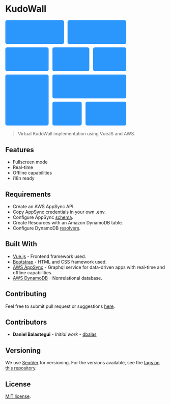# KudoWall

<img src="public/logo.svg" width="380"/>

> Virtual KudoWall implementation using VueJS and AWS.

## Features
* Fullscreen mode
* Real-time
* Offline capabilities
* i18n ready

## Requirements
* Create an AWS AppSync API.
* Copy AppSync credentials in your own .env.
* Configure AppSync [schema](https://github.com/dbalas/kudowall/blob/master/schema.graphql).
* Create Resources with an Amazon DynamoDB table.
* Configure DynamoDB [resolvers](https://github.com/dbalas/kudowall/blob/master/DYNAMODB_RESOLVERS.md).

## Built With
* [Vue.js](https://github.com/vuejs/vue) - Frontend framework used.
* [Bootstrap](https://github.com/twbs/bootstrap) - HTML and CSS framework used.
* [AWS AppSync](https://aws.amazon.com/appsync/) - Graphql service for data-driven apps with real-time and offline capabilities.
* [AWS DynamoDB](https://aws.amazon.com/dynamodb) - Nonrelational database.

## Contributing
Feel free to submit pull request or suggestions [here](https://github.com/dbalas/kudowall/issues/new).

## Contributors

* **Daniel Balastegui** - *Initial work* - [dbalas](https://github.com/dbalas)

## Versioning

We use [SemVer](http://semver.org/) for versioning. For the versions available, see the [tags on this repository](https://github.com/dbalas/devdome/tags).

## License

[MIT license](LICENSE.md).